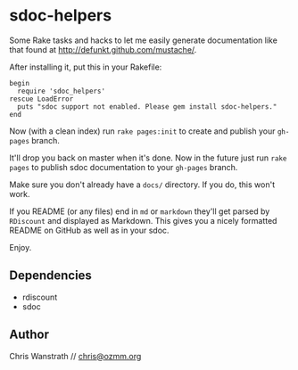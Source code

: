 sdoc-helpers
============

Some Rake tasks and hacks to let me easily generate documentation like
that found at <http://defunkt.github.com/mustache/>.

After installing it, put this in your Rakefile:

    begin
      require 'sdoc_helpers'
    rescue LoadError
      puts "sdoc support not enabled. Please gem install sdoc-helpers."
    end

Now (with a clean index) run `rake pages:init` to create and publish
your `gh-pages` branch.

It'll drop you back on master when it's done. Now in the future just
run `rake pages` to publish sdoc documentation to your `gh-pages`
branch.

Make sure you don't already have a `docs/` directory. If you do, this
won't work.

If you README (or any files) end in `md` or `markdown` they'll get
parsed by `RDiscount` and displayed as Markdown. This gives you a
nicely formatted README on GitHub as well as in your sdoc.

Enjoy.


Dependencies
------------

* rdiscount
* sdoc


Author
------

Chris Wanstrath // chris@ozmm.org
